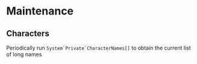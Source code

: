 # Maintenance


## Characters

Periodically run ``System`Private`CharacterNames[]`` to obtain the current list of long names






